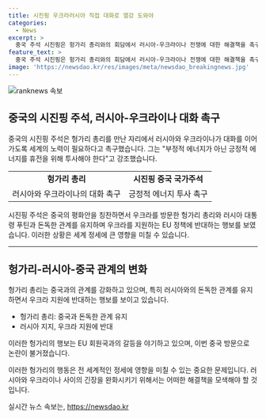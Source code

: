 ```yaml
---
title: 시진핑 우크라러시아 직접 대화로 열강 도와야
categories:
  - News
excerpt: >
  중국 주석 시진핑은 헝가리 총리와의 회담에서 러시아-우크라이나 전쟁에 대한 해결책을 촉구했다. 그는 주요 국가들이 대화를 이끌어내야 한다며, 긍정적인 에너지를 휴전에 투자해야 한다고 강조했다. 이와 관련, 헝가리 총리는 중국의 평화안을 칭찬하며 중국과 우호적인 관계를 강조하고 있다. 요즘 헝가리는 중국과 러시아와의 관계에 대한 논란을 불러일으키고 있으며, 유럽연합 내에서 비판을 받고 있다.
feature_text: >
  중국 주석 시진핑은 헝가리 총리와의 회담에서 러시아-우크라이나 전쟁에 대한 해결책을 촉구했다. 그는 주요 국가들이 대화를 이끌어내야 한다며, 긍정적인 에너지를 휴전에 투자해야 한다고 강조했다. 이와 관련, 헝가리 총리는 중국의 평화안을 칭찬하며 중국과 우호적인 관계를 강조하고 있다. 요즘 헝가리는 중국과 러시아와의 관계에 대한 논란을 불러일으키고 있으며, 유럽연합 내에서 비판을 받고 있다.
image: 'https://newsdao.kr/res/images/meta/newsdao_breakingnews.jpg'
---
```


<p><img src="https://newsdao.kr/res/images/meta/newsdao_breakingnews.jpg" alt="ranknews 속보" /></p>

<h2 data-ke-size="size26">중국의 시진핑 주석, 러시아-우크라이나 대화 촉구</h2>

<p data-ke-size="size16">중국의 시진핑 주석은 헝가리 총리를 만난 자리에서 러시아와 우크라이나가 대화를 이어가도록 세계의 노력이 필요하다고 촉구했습니다. 그는 "부정적 에너지가 아닌 긍정적 에너지를 휴전을 위해 투사해야 한다"고 강조했습니다.</p>

<table style="width: 100%;">
<tbody>
<tr>
<td style="text-align: center; height: 17px;"><b>헝가리 총리</b></td>
<td style="text-align: center; height: 17px;"><b>시진핑 중국 국가주석</b></td>
</tr>
<tr>
<td style="text-align: center; height: 17px;">러시아와 우크라이나의 대화 촉구</td>
<td style="text-align: center; height: 17px;">긍정적 에너지 투사 촉구</td>
</tr>
</tbody>
</table>

<p data-ke-size="size16">시진핑 주석은 중국의 평화안을 칭찬하면서 우크라를 방문한 헝가리 총리와 러시아 대통령 푸틴과 돈독한 관계를 유지하며 우크라를 지원하는 EU 정책에 반대하는 행보를 보였습니다. 이러한 상황은 세계 정세에 큰 영향을 미칠 수 있습니다.</p>

<hr>

<h2 data-ke-size="size26">헝가리-러시아-중국 관계의 변화</h2>

<p data-ke-size="size16">헝가리 총리는 중국과의 관계를 강화하고 있으며, 특히 러시아와의 돈독한 관계를 유지하면서 우크라 지원에 반대하는 행보를 보이고 있습니다.</p>

<ul>
<li>헝가리 총리: 중국과 돈독한 관계 유지</li>
<li>러시아 지지, 우크라 지원에 반대</li>
</ul>

<p data-ke-size="size16">이러한 헝가리의 행보는 EU 회원국과의 갈등을 야기하고 있으며, 이번 중국 방문으로 논란이 불거졌습니다.</p>

<p data-ke-size="size16">이러한 헝가리의 행동은 전 세계적인 정세에 영향을 미칠 수 있는 중요한 문제입니다. 러시아와 우크라이나 사이의 긴장을 완화시키기 위해서는 어떠한 해결책을 모색해야 할 것입니다.</p>
실시간 뉴스 속보는, <a href="https://newsdao.kr" rel="dofollow">https://newsdao.kr</a>


